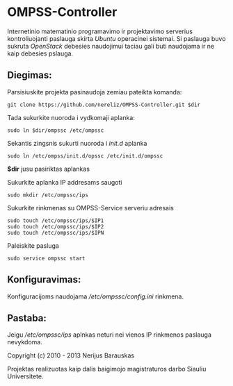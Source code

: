 OMPSS-Controller
==============

Internetinio matematinio programavimo ir projektavimo serverius kontroliuojanti paslauga skirta *Ubuntu* operacinei
sistemai. Si paslauga buvo sukruta *OpenStack* debesies naudojimui taciau gali buti naudojama ir ne kaip debesies 
pslauga.

Diegimas:
--------------
Parsisiuskite projekta pasinaudoja zemiau pateikta komanda:

    git clone https://github.com/nereliz/OMPSS-Controller.git $dir

Tada sukurkite nuoroda i vydkomaji aplanka:

    sudo ln $dir/ompssc /etc/ompssc

Sekantis zingsnis sukurti nuoroda i *init.d* aplanka

    sudo ln /etc/ompss/init.d/opssc /etc/init.d/ompssc

**$dir** jusu pasiriktas aplankas

Sukurkite aplanka IP addresams saugoti

    sudo mkdir /etc/ompssc/ips
    
Sukurkite rinkmenas su OMPSS-Service serveriu adresais

    sudo touch /etc/ompssc/ips/$IP1
    sudo touch /etc/ompssc/ips/$IP2
    sudo touch /etc/ompssc/ips/$IPN
    
Paleiskite pasluga 

    sudo service ompssc start


Konfiguravimas:
--------------

Konfiguracijoms naudojama */etc/ompssc/config.ini* rinkmena.

Pastaba:
-------

Jeigu */etc/ompssc/ips* aplnkas neturi nei vienos IP rinkmenos paslauga nevykdoma.

Copyright (c) 2010 - 2013 Nerijus Barauskas

Projektas realizuotas kaip dalis baigimojo magistraturos darbo Siauliu Universitete.


